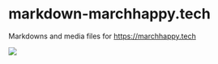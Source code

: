# markdown-marchhappy.tech
Markdowns and media files for https://marchhappy.tech


![](https://latex.codecogs.com/gif.latex?\\x=\frac{-b\pm\sqrt{b^2-4ac}}{2a})
